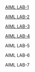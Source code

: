 [AIML LAB-1](https://github.com/codebot917/AIML-2024/blob/main/AIML%20LAB-01.ipynb)


[AIML LAB-2](https://github.com/codebot917/AIML-2024/blob/main/AIML%20LAB-02.ipynb)


[AIML LAB-3](https://github.com/codebot917/AIML-2024/blob/main/AIML%20LAB-03.ipynb)


[AIML LAB-4]()


AIML LAB-5


AIML LAB-6


AIML LAB-7
